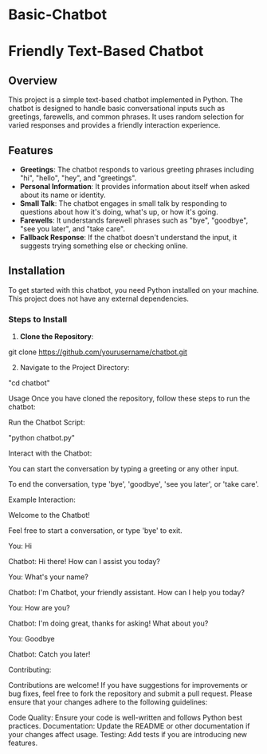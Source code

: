 # Basic-Chatbot
# Friendly Text-Based Chatbot

## Overview

This project is a simple text-based chatbot implemented in Python. The chatbot is designed to handle basic conversational inputs such as greetings, farewells, and common phrases. It uses random selection for varied responses and provides a friendly interaction experience.

## Features

- **Greetings**: The chatbot responds to various greeting phrases including "hi", "hello", "hey", and "greetings".
- **Personal Information**: It provides information about itself when asked about its name or identity.
- **Small Talk**: The chatbot engages in small talk by responding to questions about how it's doing, what's up, or how it's going.
- **Farewells**: It understands farewell phrases such as "bye", "goodbye", "see you later", and "take care".
- **Fallback Response**: If the chatbot doesn't understand the input, it suggests trying something else or checking online.

## Installation

To get started with this chatbot, you need Python installed on your machine. This project does not have any external dependencies.

### Steps to Install

1. **Clone the Repository**:

git clone https://github.com/yourusername/chatbot.git

2. Navigate to the Project Directory:

"cd chatbot"


Usage
Once you have cloned the repository, follow these steps to run the chatbot:

Run the Chatbot Script:

"python chatbot.py"


Interact with the Chatbot:

You can start the conversation by typing a greeting or any other input.

To end the conversation, type 'bye', 'goodbye', 'see you later', or 'take care'.


Example Interaction:

Welcome to the Chatbot!

Feel free to start a conversation, or type 'bye' to exit.

You: Hi

Chatbot: Hi there! How can I assist you today?

You: What's your name?

Chatbot: I'm Chatbot, your friendly assistant. How can I help you today?

You: How are you?

Chatbot: I'm doing great, thanks for asking! What about you?

You: Goodbye

Chatbot: Catch you later!

Contributing:

Contributions are welcome! If you have suggestions for improvements or bug fixes, feel free to fork the repository and submit a pull request. Please ensure that your changes adhere to the following guidelines:

Code Quality: Ensure your code is well-written and follows Python best practices.
Documentation: Update the README or other documentation if your changes affect usage.
Testing: Add tests if you are introducing new features.
